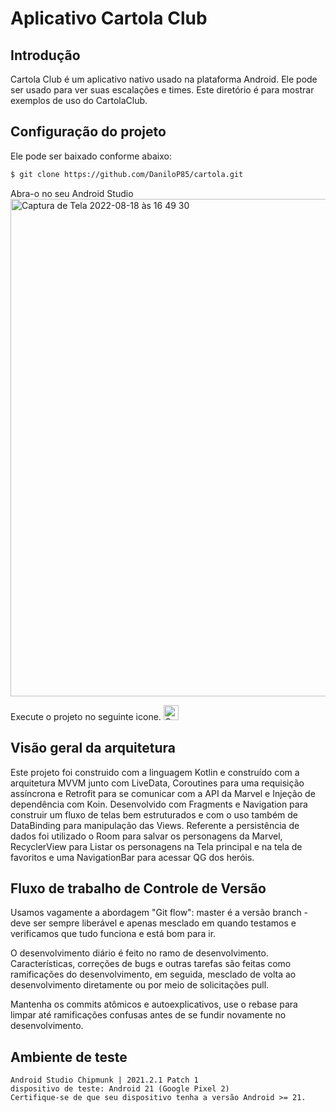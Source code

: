 # Aplicativo Cartola Club

## Introdução
Cartola Club é um aplicativo nativo usado na plataforma Android. Ele pode ser usado para ver suas escalações e times. Este diretório é para mostrar exemplos de uso do CartolaClub. 

## Configuração do projeto
Ele pode ser baixado conforme abaixo:
```sh
$ git clone https://github.com/DaniloP85/cartola.git
```
Abra-o no seu Android Studio
<img width="796" alt="Captura de Tela 2022-08-18 às 16 49 30" src="https://user-images.githubusercontent.com/26841238/185482115-adb2f78d-4b36-4cac-a6b7-d2806b0b7bc5.png">

Execute o projeto no seguinte icone.
<img width="24" alt="Captura de Tela 2022-08-18 às 16 50 33" src="https://user-images.githubusercontent.com/26841238/185482305-56a82404-d54c-4590-a658-b855461eb1d2.png">

## Visão geral da arquitetura
Este projeto foi construido com a linguagem Kotlin e construído com a arquitetura MVVM junto com LiveData, Coroutines para uma requisição assíncrona e Retrofit para se comunicar com a API da Marvel e Injeção de dependência com Koin.
Desenvolvido com Fragments e Navigation para construir um fluxo de telas bem estruturados e com o uso também de DataBinding para manipulação das Views.
Referente a persistência de dados foi utilizado o Room para salvar os personagens da Marvel, RecyclerView para Listar os personagens na Tela principal e na tela de favoritos e uma NavigationBar para acessar QG dos heróis.

## Fluxo de trabalho de Controle de Versão
Usamos vagamente a abordagem "Git flow": master é a versão
branch - deve ser sempre liberável e apenas mesclado em
quando testamos e verificamos que tudo funciona e está
bom para ir.

O desenvolvimento diário é feito no ramo de desenvolvimento. Características,
correções de bugs e outras tarefas são feitas como ramificações do desenvolvimento,
em seguida, mesclado de volta ao desenvolvimento diretamente ou por meio de solicitações pull.

Mantenha os commits atômicos e autoexplicativos, use o rebase para limpar
até ramificações confusas antes de se fundir novamente no desenvolvimento.

## Ambiente de teste
```
Android Studio Chipmunk | 2021.2.1 Patch 1
dispositivo de teste: Android 21 (Google Pixel 2)
Certifique-se de que seu dispositivo tenha a versão Android >= 21.
```
